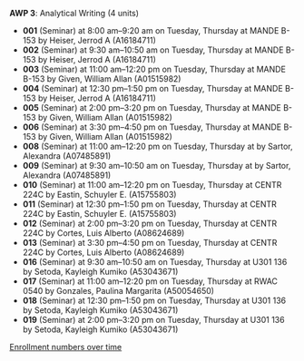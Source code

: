 **AWP 3**: Analytical Writing (4 units)

- **001** (Seminar) at 8:00 am–9:20 am on Tuesday, Thursday at MANDE B-153 by Heiser, Jerrod A (A16184711)
- **002** (Seminar) at 9:30 am–10:50 am on Tuesday, Thursday at MANDE B-153 by Heiser, Jerrod A (A16184711)
- **003** (Seminar) at 11:00 am–12:20 pm on Tuesday, Thursday at MANDE B-153 by Given, William Allan (A01515982)
- **004** (Seminar) at 12:30 pm–1:50 pm on Tuesday, Thursday at MANDE B-153 by Heiser, Jerrod A (A16184711)
- **005** (Seminar) at 2:00 pm–3:20 pm on Tuesday, Thursday at MANDE B-153 by Given, William Allan (A01515982)
- **006** (Seminar) at 3:30 pm–4:50 pm on Tuesday, Thursday at MANDE B-153 by Given, William Allan (A01515982)
- **008** (Seminar) at 11:00 am–12:20 pm on Tuesday, Thursday at   by Sartor, Alexandra (A07485891)
- **009** (Seminar) at 9:30 am–10:50 am on Tuesday, Thursday at   by Sartor, Alexandra (A07485891)
- **010** (Seminar) at 11:00 am–12:20 pm on Tuesday, Thursday at CENTR 224C by Eastin, Schuyler E. (A15755803)
- **011** (Seminar) at 12:30 pm–1:50 pm on Tuesday, Thursday at CENTR 224C by Eastin, Schuyler E. (A15755803)
- **012** (Seminar) at 2:00 pm–3:20 pm on Tuesday, Thursday at CENTR 224C by Cortes, Luis Alberto (A08624689)
- **013** (Seminar) at 3:30 pm–4:50 pm on Tuesday, Thursday at CENTR 224C by Cortes, Luis Alberto (A08624689)
- **016** (Seminar) at 9:30 am–10:50 am on Tuesday, Thursday at U301 136 by Setoda, Kayleigh Kumiko (A53043671)
- **017** (Seminar) at 11:00 am–12:20 pm on Tuesday, Thursday at RWAC 0540 by Gonzales, Paulina Margarita (A50054650)
- **018** (Seminar) at 12:30 pm–1:50 pm on Tuesday, Thursday at U301 136 by Setoda, Kayleigh Kumiko (A53043671)
- **019** (Seminar) at 2:00 pm–3:20 pm on Tuesday, Thursday at U301 136 by Setoda, Kayleigh Kumiko (A53043671)

[Enrollment numbers over time](./AWP3.tsv)
